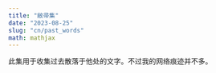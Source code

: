```yaml
---
title: "敝帚集"
date: "2023-08-25"
slug: "cn/past_words"
math: mathjax
---
```

此集用于收集过去散落于他处的文字。不过我的网络痕迹并不多。
